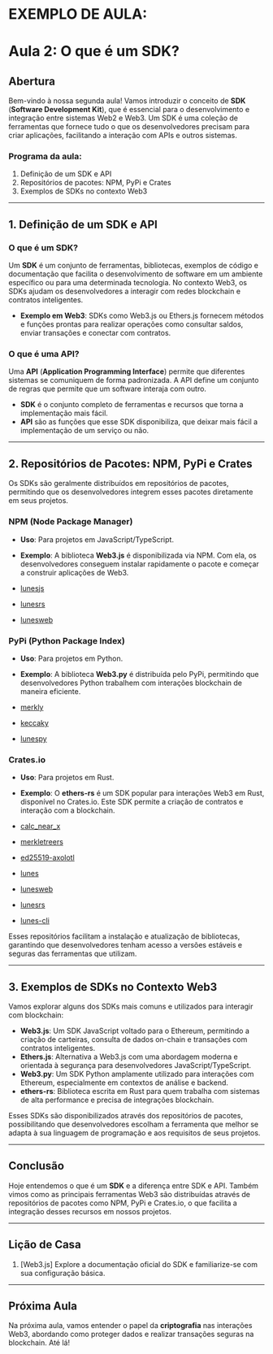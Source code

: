 # **EXEMPLO DE AULA:**

# Aula 2: O que é um SDK?

## Abertura

Bem-vindo à nossa segunda aula! Vamos introduzir o conceito de **SDK** (**Software Development Kit**), que é essencial para o desenvolvimento e integração entre sistemas Web2 e Web3. Um SDK é uma coleção de ferramentas que fornece tudo o que os desenvolvedores precisam para criar aplicações, facilitando a interação com APIs e outros sistemas.

### Programa da aula:

1. Definição de um SDK e API
2. Repositórios de pacotes: NPM, PyPi e Crates
3. Exemplos de SDKs no contexto Web3

---

## 1. Definição de um SDK e API

### O que é um SDK?

Um **SDK** é um conjunto de ferramentas, bibliotecas, exemplos de código e documentação que facilita o desenvolvimento de software em um ambiente específico ou para uma determinada tecnologia. No contexto Web3, os SDKs ajudam os desenvolvedores a interagir com redes blockchain e contratos inteligentes.

- **Exemplo em Web3**: SDKs como Web3.js ou Ethers.js fornecem métodos e funções prontas para realizar operações como consultar saldos, enviar transações e conectar com contratos.

### O que é uma API?

Uma **API** (**Application Programming Interface**) permite que diferentes sistemas se comuniquem de forma padronizada. A API define um conjunto de regras que permite que um software interaja com outro.

- **SDK** é o conjunto completo de ferramentas e recursos que torna a implementação mais fácil.
- **API** são as funções que esse SDK disponibiliza, que deixar mais fácil a implementação de um serviço ou não.

---

## 2. Repositórios de Pacotes: NPM, PyPi e Crates

Os SDKs são geralmente distribuídos em repositórios de pacotes, permitindo que os desenvolvedores integrem esses pacotes diretamente em seus projetos.

### NPM (Node Package Manager)

- **Uso**: Para projetos em JavaScript/TypeScript.
- **Exemplo**: A biblioteca **Web3.js** é disponibilizada via NPM. Com ela, os desenvolvedores conseguem instalar rapidamente o pacote e começar a construir aplicações de Web3.

- [lunesjs](https://www.npmjs.com/package/lunesjs)
- [lunesrs](https://www.npmjs.com/package/lunesrs)
- [lunesweb](https://www.npmjs.com/package/lunesweb)

### PyPi (Python Package Index)

- **Uso**: Para projetos em Python.
- **Exemplo**: A biblioteca **Web3.py** é distribuída pelo PyPi, permitindo que desenvolvedores Python trabalhem com interações blockchain de maneira eficiente.

- [merkly](https://pypi.org/project/merkly/)
- [keccaky](https://pypi.org/project/keccaky/)
- [lunespy](https://pypi.org/project/lunespy/)

### Crates.io

- **Uso**: Para projetos em Rust.
- **Exemplo**: O **ethers-rs** é um SDK popular para interações Web3 em Rust, disponível no Crates.io. Este SDK permite a criação de contratos e interação com a blockchain.

- [calc_near_x](https://crates.io/crates/calc_near_x)
- [merkletreers](https://crates.io/crates/merkletreers)
- [ed25519-axolotl](https://crates.io/crates/ed25519-axolotl)
- [lunes](https://crates.io/crates/lunes)
- [lunesweb](https://crates.io/crates/lunesweb)
- [lunesrs](https://crates.io/crates/lunesrs)
- [lunes-cli](https://crates.io/crates/lunes-cli)

Esses repositórios facilitam a instalação e atualização de bibliotecas, garantindo que desenvolvedores tenham acesso a versões estáveis e seguras das ferramentas que utilizam.

---

## 3. Exemplos de SDKs no Contexto Web3

Vamos explorar alguns dos SDKs mais comuns e utilizados para interagir com blockchain:

- **Web3.js**: Um SDK JavaScript voltado para o Ethereum, permitindo a criação de carteiras, consulta de dados on-chain e transações com contratos inteligentes.
- **Ethers.js**: Alternativa a Web3.js com uma abordagem moderna e orientada à segurança para desenvolvedores JavaScript/TypeScript.
- **Web3.py**: Um SDK Python amplamente utilizado para interações com Ethereum, especialmente em contextos de análise e backend.
- **ethers-rs**: Biblioteca escrita em Rust para quem trabalha com sistemas de alta performance e precisa de integrações blockchain.

Esses SDKs são disponibilizados através dos repositórios de pacotes, possibilitando que desenvolvedores escolham a ferramenta que melhor se adapta à sua linguagem de programação e aos requisitos de seus projetos.

---

## Conclusão

Hoje entendemos o que é um **SDK** e a diferença entre SDK e API. Também vimos como as principais ferramentas Web3 são distribuídas através de repositórios de pacotes como NPM, PyPi e Crates.io, o que facilita a integração desses recursos em nossos projetos.

---

## Lição de Casa

1. [Web3.js] Explore a documentação oficial do SDK e familiarize-se com sua configuração básica.

---

## Próxima Aula

Na próxima aula, vamos entender o papel da **criptografia** nas interações Web3, abordando como proteger dados e realizar transações seguras na blockchain. Até lá!
